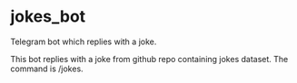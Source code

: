 # jokes_bot
Telegram bot which replies with a joke. 

This bot replies with a joke from github repo containing jokes dataset.
The command is /jokes.
